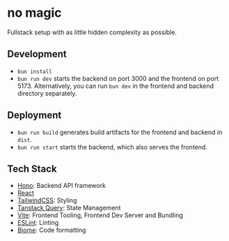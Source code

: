 # no magic

Fullstack setup with as little hidden complexity as possible.

## Development

- `bun install`
- `bun run dev` starts the backend on port 3000 and the frontend on port 5173. Alternatively, you can run `bun dev` in the frontend and backend directory separately.

## Deployment

- `bun run build` generates build artifacts for the frontend and backend in `dist`.
- `bun run start` starts the backend, which also serves the frontend.

## Tech Stack

- [Hono](https://hono.dev/): Backend API framework
- [React](https://react.dev/)
- [TailwindCSS](https://tailwindcss.com/): Styling
- [Tanstack Query](https://tanstack.com/query/latest): State Management
- [Vite](https://vite.dev/): Frontend Tooling, Frontend Dev Server and Bundling
- [ESLint](https://eslint.org/): Linting
- [Biome](https://biomejs.dev/): Code formatting
